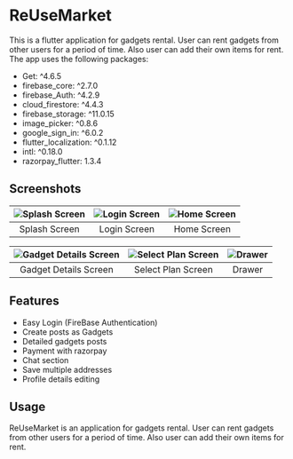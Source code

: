 # ReUseMarket

This is a flutter application for gadgets rental. User can rent gadgets from other users for a period of time. Also user can add their own items for rent. The app uses the following packages:

- Get: ^4.6.5
- firebase_core: ^2.7.0
- firebase_Auth: ^4.2.9
- cloud_firestore: ^4.4.3
- firebase_storage: ^11.0.15
- image_picker: ^0.8.6
- google_sign_in: ^6.0.2
- flutter_localization: ^0.1.12
- intl: ^0.18.0
- razorpay_flutter: 1.3.4

## Screenshots

| ![Splash Screen](https://res.cloudinary.com/dvkcd89jg/image/upload/f_auto,q_auto/v1/ReUseMarket/n7xhc7g77jlkogm1wksw) | ![Login Screen](https://res.cloudinary.com/dvkcd89jg/image/upload/f_auto,q_auto/v1/ReUseMarket/vjntaxc4gejmwkpibaco) | ![Home Screen](https://res.cloudinary.com/dvkcd89jg/image/upload/f_auto,q_auto/v1/ReUseMarket/rmqfzzmjo5zxxyyyrrii) |
| :-------------------------------------------------------------------------------------------------------------------: | :------------------------------------------------------------------------------------------------------------------: | :-----------------------------------------------------------------------------------------------------------------: |
|                                                     Splash Screen                                                     |                                                     Login Screen                                                     |                                                     Home Screen                                                     |

| ![Gadget Details Screen](https://res.cloudinary.com/dvkcd89jg/image/upload/f_auto,q_auto/v1/ReUseMarket/bdv5dlhis8428clq8p9m) | ![Select Plan Screen](https://res.cloudinary.com/dvkcd89jg/image/upload/f_auto,q_auto/v1/ReUseMarket/rnvqnn9bpkmovzio7dx7) | ![ Drawer](https://res.cloudinary.com/dvkcd89jg/image/upload/f_auto,q_auto/v1/ReUseMarket/mkcymrjkgafl4zxducna) |
| :---------------------------------------------------------------------------------------------------------------------------: | :------------------------------------------------------------------------------------------------------------------------: | :-------------------------------------------------------------------------------------------------------------: |
|                                                     Gadget Details Screen                                                     |                                                     Select Plan Screen                                                     |                                                     Drawer                                                      |

## Features

- Easy Login (FireBase Authentication)
- Create posts as Gadgets
- Detailed gadgets posts
- Payment with razorpay
- Chat section
- Save multiple addresses
- Profile details editing

## Usage

ReUseMarket is an application for gadgets rental. User can rent gadgets from other users for a period of time. Also user can add their own items for rent.
